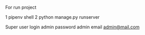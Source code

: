 For run project 

1 pipenv shell
2 python manage.py runserver

Super user
login admin
password admin
email admin@mail.com